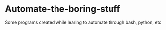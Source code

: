 # Automate-the-boring-stuff
Some programs created while learing to automate through bash, python, etc
